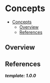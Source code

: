 # Concepts

- [Concepts](#concepts)
  - [Overview](#overview)
  - [References](#references)

## Overview

## References

**_template: 1.0.0_**

